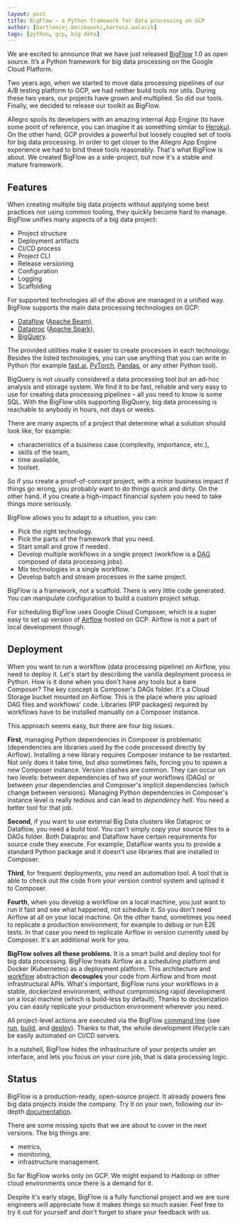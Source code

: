 ```yaml
---
layout: post
title: BigFlow — a Python framework for data processing on GCP
author: [bartlomiej.beczkowski,bartosz.walacik]
tags: [python, gcp, big data]
---
```



We are excited to announce that we have just released [BigFlow](https://github.com/allegro/bigflow) 1.0 as open source.
It’s a Python framework for big data processing on the Google Cloud Platform.

Two years ago, when we started to move data processing pipelines
of our A/B testing platform to GCP, we had neither build tools nor utils.
During these two years, our projects have grown and multiplied. So did our tools.
Finally, we decided to release our toolkit as BigFlow.

Allegro spoils its developers with an amazing internal App Engine (to have some point of reference, you can imagine it as
something similar to [Heroku](https://www.heroku.com/)). On the other hand, GCP provides a powerful but loosely
coupled set of tools for big data processing. In order to get closer to the Allegro App Engine experience we had to bind
these tools reasonably. That's what BigFlow is about.
We created BigFlow as a side-project, but now it's a stable and mature framework.

## Features

When creating multiple big data projects without applying some best practices nor using common tooling, they
quickly become hard to manage. BigFlow unifies many aspects of a big data project:

* Project structure
* Deployment artifacts
* CI/CD process
* Project CLI
* Release versioning
* Configuration
* Logging
* Scaffolding

For supported technologies all of the above are managed in a unified way. BigFlow supports the main
data processing technologies on GCP:

* [Dataflow](https://cloud.google.com/dataflow) ([Apache Beam](https://beam.apache.org/)),
* [Dataproc](https://cloud.google.com/dataproc) ([Apache Spark](https://spark.apache.org/)),
* [BigQuery](https://cloud.google.com/bigquery).

The provided utilities make it easier to create processes in each technology. Besides the listed technologies,
you can use anything that you can write in Python (for example [fast.ai](https://www.fast.ai/),
[PyTorch](https://pytorch.org/), [Pandas](https://pandas.pydata.org/), or any other Python tool).

BigQuery is not usually considered a data processing tool but an ad-hoc analysis and storage system. We find it to be fast,
reliable and very easy to use for creating data processing pipelines – all you need to know is some SQL. With
the BigFlow utils supporting BigQuery, big data processing is reachable to anybody in hours, not days or weeks.

There are many aspects of a project that determine what a solution should look like, for example:

* characteristics of a business case (complexity, importance, etc.),
* skills of the team,
* time available,
* toolset.

So if you create a proof-of-concept project, with a minor business impact if things go wrong, you probably want to do
things quick and dirty. On the other hand, if you create a high-impact financial system you need to take things more
seriously.

BigFlow allows you to adapt to a situation, you can:

* Pick the right technology.
* Pick the parts of the framework that you need.
* Start small and grow if needed.
* Develop multiple workflows in a single project (workflow is a [DAG](https://en.wikipedia.org/wiki/Directed_acyclic_graph)
 composed of data processing jobs).
* Mix technologies in a single workflow.
* Develop batch and stream processes in the same project.

BigFlow is a framework, not a scaffold. There is very little code generated. You can manipulate configuration to
build a custom project setup.

For scheduling BigFlow uses Google Cloud Composer, which is a super easy to set up version
of [Airflow](https://airflow.apache.org/) hosted on GCP. Airflow is not a part of local development though.

## Deployment

When you want to run a workflow (data processing pipeline)
on Airflow, you need to deploy it.
Let's start by describing the vanilla deployment process in Python.
How is it done when you don't have any tools but a bare Composer?
The key concept is Composer's DAGs folder.
It's a Cloud Storage bucket mounted on Airflow.
This is the place where you upload DAG files and workflows' code.
Libraries (PIP packages) required by workflows have to be installed
manually on a Composer instance.

This approach seems easy, but there are four big issues.

**First**, managing Python dependencies in Composer is problematic
(dependencies are libraries used by the code processed directly by Airflow).
Installing a new library requires Composer instance to be restarted.
Not only does it take time, but also sometimes fails, forcing you to spawn a new Composer instance.
Version clashes are common. They can occur on two levels: between
dependencies of two of your workflows (DAGs) or between your
dependencies and Composer's implicit dependencies (which change between versions).
Managing Python dependencies in Composer's instance level is really tedious
and can lead to *dependency hell*.
You need a better tool for that job.

**Second**, if you want to use external Big Data clusters like Dataproc or Dataflow,
you need a build tool. You can't simply copy your source files to a DAGs folder.
Both Dataproc and Dataflow have certain requirements for source code they execute.
For example, Dataflow wants you to provide a standard Python package
and it doesn't use libraries that are installed in Composer.

**Third**, for frequent deployments, you need an automation tool.
A tool that is able to check out the code from your version control system and upload it to Composer.

**Fourth**, when you develop a workflow on a local machine,
you just want to run it fast and see what happened, not schedule it.
So you don't need Airflow at all on your local machine.
On the other hand, sometimes you need to replicate a production environment,
for example to debug or run E2E tests. In that case you need to replicate Airflow in version currently used by Composer.
It's an additional work for you.

**BigFlow solves all these problems.**
It is a smart build and deploy tool for big data processing.
BigFlow treats Airflow as a scheduling platform and Docker (Kubernetes)
as a deployment platform. This architecture
and [workflow](https://github.com/allegro/bigflow/blob/master/docs/workflow-and-job.md) abstraction
**decouples** your code from Airflow and from most infrastructural APIs.
What's important, BigFlow runs your workflows in a stable, dockerized environment,
without compromising rapid development on a local machine (which is build-less by default).
Thanks to dockerization you can easily replicate your production environment wherever you need.

All project-level actions are executed via the BigFlow [command line](https://github.com/allegro/bigflow/blob/master/docs/cli.md)
(see
[run](https://github.com/allegro/bigflow/blob/master/docs/cli.md#running-workflows),
[build](https://github.com/allegro/bigflow/blob/master/docs/cli.md#building-airflow-dags), and
[deploy](https://github.com/allegro/bigflow/blob/master/docs/cli.md#deploying-to-gcp)).
Thanks to that, the whole development lifecycle can be easily automated on CI/CD servers.

In a nutshell, BigFlow hides the infrastructure of your projects
under an interface, and lets you focus on your core job, that is data processing logic.

## Status

BigFlow is a production-ready, open-source project. It already powers few big data projects inside the company. Try it on your
own, following our in-depth [documentation](https://github.com/allegro/bigflow#documentation).

There are some missing spots that we are about to cover in the next versions. The big things are:

* metrics,
* monitoring,
* infrastructure management.

So far BigFlow works only on GCP. We might expand to Hadoop or other cloud environments once there is a demand for it.

Despite it's early stage, BigFlow is a fully functional project and we are sure engineers will appreciate how
it makes things so much easier. Feel free to try it out for yourself and don't forget to share your feedback with us.
